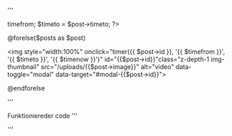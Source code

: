 '''
<?php
  $timenow = date('H:m:s');
 
  $timefrom = $post->timefrom;
  $timeto = $post->timeto;
  
?>

@forelse($posts as $post)

<a><img style="width:100%" onclick="timer({{ $post->id }}, '{{ $timefrom }}', '{{ $timeto }}', '{{ $timenow }}')" id="{{$post->id}}"class="z-depth-1 img-thumbnail" src="/uploads/{{$post->image}}" alt="video" data-toggle="modal" data-target="#modal-{{$post->id}}"></a>

@endforelse

<script>  

 function msToTime(s) {
         if (s > 0) {
         var ms = s % 1000;
         s = (s - ms) / 1000;
         var secs = s % 60;
         s = (s - secs) / 60;
         var mins = s % 60;
         var hrs = (s - mins) / 60;

         return hrs + ' Stunde und ' + mins + ' minuten';
         }
        else
         {
          return "wait"
         }
     }
     
      

  function timer (postid, timefrom, timeto, timenow) {
      if (timefrom == "00:00:00") or (timeto == "00:00:00"){
        alert("test");
        }

     
      else{
      let from = new Date(Date.parse("2020/3/27 " + timefrom));
      let to = new Date(Date.parse("2020/3/27 " + timeto));
      let now = new Date(Date.parse("2020/3/27 " + timenow));
      
      let timediffinmilisec = to - now - 3600000 ;
      }  
      console.log(now);
        if (timefrom === "00:00:00") or (timeto === "00:00:00") 
              {alert('test');}
              elseif (from <= now && now <= to) {
              var close = function() {
                 $("#modal-" + postid).modal("hide");
              }
              setTimeout(close, timediffinmilisec);
              
              alert("Stream schließ sich in " + msToTime(timediffinmilisec))
              } 
              else 
              {
              document.getElementById(postid).removeAttribute("data-toggle");
              alert("Stream startet um " + timefrom);
           }
      };
</script>
'''

Funktioniereder code 
'''
<script>  
function msToTime(s) {
         if (s > 0) {
         var ms = s % 1000;
         s = (s - ms) / 1000;
         var secs = s % 60;
         s = (s - secs) / 60;
         var mins = s % 60;
         var hrs = (s - mins) / 60;

         return hrs + ' Stunde und ' + mins + ' minuten';
         }
        else
         {
          return "wait"
         }
     }
      
      

  function timer (postid, timefrom, timeto, timenow) {
      let from = new Date(Date.parse("2020/3/27 " + timefrom));
      let to = new Date(Date.parse("2020/3/27 " + timeto));
      let now = new Date(Date.parse("2020/3/27 " + timenow));
      
      let timediffinmilisec = to - now - 3600000 ;
      }  
      console.log(now);
      
              if (from <= now && now <= to) {
              var close = function() {
                 $("#modal-" + postid).modal("hide");
              }
              setTimeout(close, timediffinmilisec);
              
              alert("Stream schließ sich in " + msToTime(timediffinmilisec))
              } 
              else 
              {
              document.getElementById(postid).removeAttribute("data-toggle");
              alert("Stream startet um " + timefrom);
           }
      };
</script>
'''
